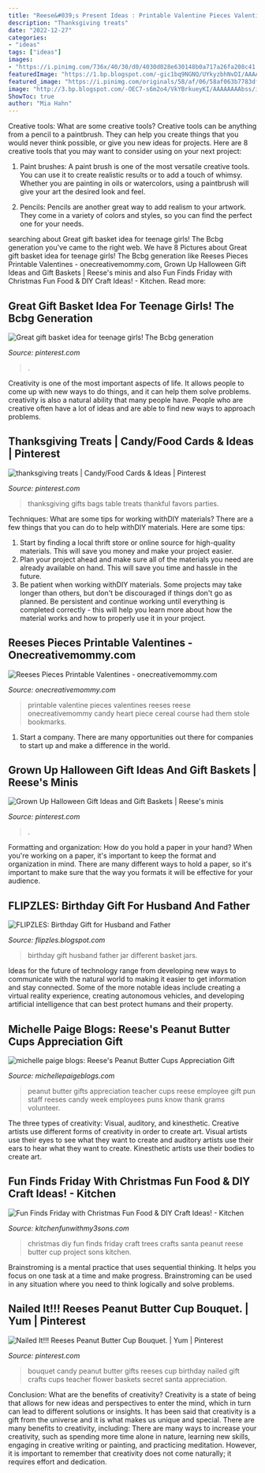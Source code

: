 ```yaml
---
title: "Reese&#039;s Present Ideas : Printable Valentine Pieces Valentines Reeses Reese Onecreativemommy Candy Heart Piece Cereal Course Had Them Stole Bookmarks"
description: "Thanksgiving treats"
date: "2022-12-27"
categories:
- "ideas"
tags: ["ideas"]
images:
- "https://i.pinimg.com/736x/40/30/d0/4030d028e630148b0a717a26fa208c41.jpg"
featuredImage: "https://1.bp.blogspot.com/-gic1bq9NGNQ/UYkyzbhNvDI/AAAAAAAAPuI/NABOkMTmoQc/s1600/DSC_9406.jpg"
featured_image: "https://i.pinimg.com/originals/58/af/06/58af063b7783dfcd85ce1deed348d4df.jpg"
image: "http://3.bp.blogspot.com/-OEC7-s6m2o4/VkYBrkueyKI/AAAAAAAAbss/imJwtKtJ1D4/s1600/funfinds8.jpg"
ShowToc: true
author: "Mia Hahn"
---
```



Creative tools: What are some creative tools?
Creative tools can be anything from a pencil to a paintbrush. They can help you create things that you would never think possible, or give you new ideas for projects. Here are 8 creative tools that you may want to consider using on your next project:
1. Paint brushes: A paint brush is one of the most versatile creative tools. You can use it to create realistic results or to add a touch of whimsy. Whether you are painting in oils or watercolors, using a paintbrush will give your art the desired look and feel.

2. Pencils: Pencils are another great way to add realism to your artwork. They come in a variety of colors and styles, so you can find the perfect one for your needs.

	

		
searching about Great gift basket idea for teenage girls! The Bcbg generation you've came to the right web. We have 8 Pictures about Great gift basket idea for teenage girls! The Bcbg generation like Reeses Pieces Printable Valentines - onecreativemommy.com, Grown Up Halloween Gift Ideas and Gift Baskets | Reese&#039;s minis and also Fun Finds Friday with Christmas Fun Food &amp; DIY Craft Ideas! - Kitchen. Read more:
		
    
## Great Gift Basket Idea For Teenage Girls! The Bcbg Generation

<img loading=lazy src="https://i.pinimg.com/originals/58/af/06/58af063b7783dfcd85ce1deed348d4df.jpg" onerror="this.onerror=null;this.src='https://tse3.mm.bing.net/th?id=OIP.DOYMVyxYZbPWucs2tiEkzQHaJ4&amp;pid=15.1';" alt="Great gift basket idea for teenage girls! The Bcbg generation">

_Source: pinterest.com_

>. 

	

Creativity is one of the most important aspects of life. It allows people to come up with new ways to do things, and it can help them solve problems. creativity is also a natural ability that many people have. People who are creative often have a lot of ideas and are able to find new ways to approach problems.

    
## Thanksgiving Treats | Candy/Food Cards &amp; Ideas | Pinterest

<img loading=lazy src="https://s-media-cache-ak0.pinimg.com/originals/0f/07/56/0f07569fa4ee1eee175f5791640d45ae.jpg" onerror="this.onerror=null;this.src='https://tse4.mm.bing.net/th?id=OIP.CIDehR_iNAtm__NJgElUMAHaJ4&amp;pid=15.1';" alt="thanksgiving treats | Candy/Food Cards &amp; Ideas | Pinterest">

_Source: pinterest.com_

>thanksgiving gifts bags table treats thankful favors parties. 

	

Techniques: What are some tips for working withDIY materials?
There are a few things that you can do to help withDIY materials. Here are some tips: 
1. Start by finding a local thrift store or online source for high-quality materials. This will save you money and make your project easier. 
2. Plan your project ahead and make sure all of the materials you need are already available on hand. This will save you time and hassle in the future. 
3. Be patient when working withDIY materials. Some projects may take longer than others, but don't be discouraged if things don't go as planned. Be persistent and continue working until everything is completed correctly - this will help you learn more about how the material works and how to properly use it in your project.

    
## Reeses Pieces Printable Valentines - Onecreativemommy.com

<img loading=lazy src="http://onecreativemommy.com/wp-content/uploads/2015/01/reeses-pieces-printable-valentines-1.jpg" onerror="this.onerror=null;this.src='https://tse2.mm.bing.net/th?id=OIP.CQQUew4cqIatKqFZfSyUswHaLD&amp;pid=15.1';" alt="Reeses Pieces Printable Valentines - onecreativemommy.com">

_Source: onecreativemommy.com_

>printable valentine pieces valentines reeses reese onecreativemommy candy heart piece cereal course had them stole bookmarks. 

	

1. Start a company. There are many opportunities out there for companies to start up and make a difference in the world. 

    
## Grown Up Halloween Gift Ideas And Gift Baskets | Reese&#039;s Minis

<img loading=lazy src="https://i.pinimg.com/736x/40/30/d0/4030d028e630148b0a717a26fa208c41.jpg" onerror="this.onerror=null;this.src='https://tse1.mm.bing.net/th?id=OIP.kXIaoFCUO67C2ScJRe1lqAHaHa&amp;pid=15.1';" alt="Grown Up Halloween Gift Ideas and Gift Baskets | Reese&#039;s minis">

_Source: pinterest.com_

>. 

	

Formatting and organization: How do you hold a paper in your hand?
When you're working on a paper, it's important to keep the format and organization in mind. There are many different ways to hold a paper, so it's important to make sure that the way you formats it will be effective for your audience.

    
## FLIPZLES: Birthday Gift For Husband And Father

<img loading=lazy src="https://1.bp.blogspot.com/-gic1bq9NGNQ/UYkyzbhNvDI/AAAAAAAAPuI/NABOkMTmoQc/s1600/DSC_9406.jpg" onerror="this.onerror=null;this.src='https://tse2.mm.bing.net/th?id=OIP.5LJxFk6IIePH7rMyStw09AHaFM&amp;pid=15.1';" alt="FLIPZLES: Birthday Gift for Husband and Father">

_Source: flipzles.blogspot.com_

>birthday gift husband father jar different basket jars. 

	

Ideas for the future of technology range from developing new ways to communicate with the natural world to making it easier to get information and stay connected. Some of the more notable ideas include creating a virtual reality experience, creating autonomous vehicles, and developing artificial intelligence that can best protect humans and their property.

    
## Michelle Paige Blogs: Reese&#039;s Peanut Butter Cups Appreciation Gift

<img loading=lazy src="https://3.bp.blogspot.com/-Pp37Tp32Ztg/WAlKgS5zBfI/AAAAAAAAO_o/UKVJEuyxtSc7ObNak-0mpwSbagLCqVrRQCLcB/s1600/Reese%2527s%2Bcandies%2Band%2Btags.jpg" onerror="this.onerror=null;this.src='https://tse1.mm.bing.net/th?id=OIP.DRqiMmxPHdIIfS-VU98ndgHaIJ&amp;pid=15.1';" alt="michelle paige blogs: Reese&#039;s Peanut Butter Cups Appreciation Gift">

_Source: michellepaigeblogs.com_

>peanut butter gifts appreciation teacher cups reese employee gift pun staff reeses candy week employees puns know thank grams volunteer. 

	

The three types of creativity: Visual, auditory, and kinesthetic.
Creative artists use different forms of creativity in order to create art. Visual artists use their eyes to see what they want to create and auditory artists use their ears to hear what they want to create. Kinesthetic artists use their bodies to create art.

    
## Fun Finds Friday With Christmas Fun Food &amp; DIY Craft Ideas! - Kitchen

<img loading=lazy src="http://3.bp.blogspot.com/-OEC7-s6m2o4/VkYBrkueyKI/AAAAAAAAbss/imJwtKtJ1D4/s1600/funfinds8.jpg" onerror="this.onerror=null;this.src='https://tse1.mm.bing.net/th?id=OIP.-ku-nvY36w3Gm3t5eaRd2AHaLk&amp;pid=15.1';" alt="Fun Finds Friday with Christmas Fun Food &amp; DIY Craft Ideas! - Kitchen">

_Source: kitchenfunwithmy3sons.com_

>christmas diy fun finds friday craft trees crafts santa peanut reese butter cup project sons kitchen. 

	

Brainstroming is a mental practice that uses sequential thinking. It helps you focus on one task at a time and make progress. Brainstroming can be used in any situation where you need to think logically and solve problems.

    
## Nailed It!!! Reeses Peanut Butter Cup Bouquet. | Yum | Pinterest

<img loading=lazy src="https://s-media-cache-ak0.pinimg.com/originals/6e/0c/61/6e0c61187512aa12faba27e1ca2d7998.jpg" onerror="this.onerror=null;this.src='https://tse3.mm.bing.net/th?id=OIP.RMgl-YifuM-aAltLLZEqQwHaJ4&amp;pid=15.1';" alt="Nailed It!!! Reeses Peanut Butter Cup Bouquet. | Yum | Pinterest">

_Source: pinterest.com_

>bouquet candy peanut butter gifts reeses cup birthday nailed gift crafts cups teacher flower baskets secret santa appreciation. 

	

Conclusion: What are the benefits of creativity?
Creativity is a state of being that allows for new ideas and perspectives to enter the mind, which in turn can lead to different solutions or insights. It has been said that creativity is a gift from the universe and it is what makes us unique and special. There are many benefits to creativity, including: 
There are many ways to increase your creativity, such as spending more time alone in nature, learning new skills, engaging in creative writing or painting, and practicing meditation. However, it is important to remember that creativity does not come naturally; it requires effort and dedication.

